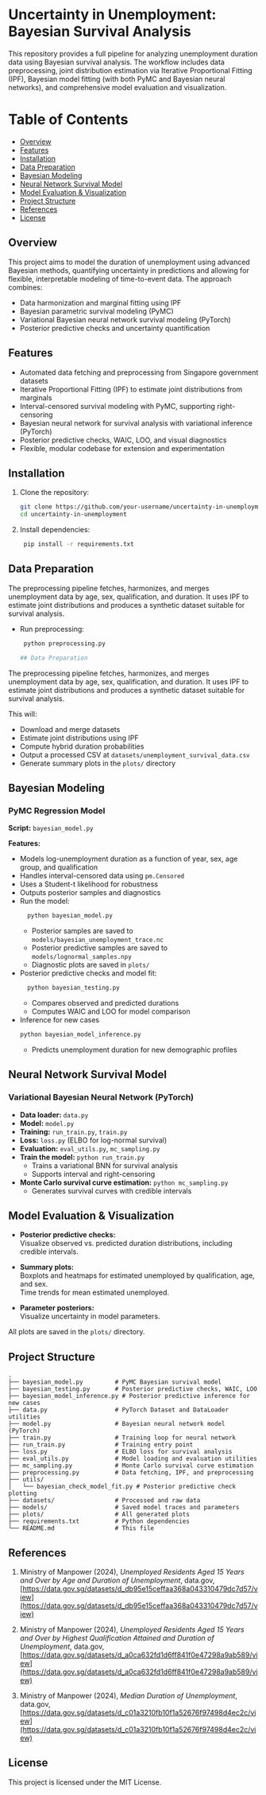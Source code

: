 # Uncertainty in Unemployment: Bayesian Survival Analysis

This repository provides a full pipeline for analyzing unemployment duration data using Bayesian survival analysis. The workflow includes data preprocessing, joint distribution estimation via Iterative Proportional Fitting (IPF), Bayesian model fitting (with both PyMC and Bayesian neural networks), and comprehensive model evaluation and visualization.

# Table of Contents
- [Overview](#overview)
- [Features](#features)
- [Installation](#installation)
- [Data Preparation](#data-preparation)
- [Bayesian Modeling](#bayesian-modeling)
- [Neural Network Survival Model](#neural-network-survival-model)
- [Model Evaluation & Visualization](#model-evaluation--visualization)
- [Project Structure](#project-structure)
- [References](#references)
- [License](#license)

## Overview

This project aims to model the duration of unemployment using advanced Bayesian methods, quantifying uncertainty in predictions and allowing for flexible, interpretable modeling of time-to-event data. The approach combines:

- Data harmonization and marginal fitting using IPF
- Bayesian parametric survival modeling (PyMC)
- Variational Bayesian neural network survival modeling (PyTorch)
- Posterior predictive checks and uncertainty quantification

## Features

- Automated data fetching and preprocessing from Singapore government datasets
- Iterative Proportional Fitting (IPF) to estimate joint distributions from marginals
- Interval-censored survival modeling with PyMC, supporting right-censoring
- Bayesian neural network for survival analysis with variational inference (PyTorch)
- Posterior predictive checks, WAIC, LOO, and visual diagnostics
- Flexible, modular codebase for extension and experimentation

## Installation

1. Clone the repository:
   ```bash
   git clone https://github.com/your-username/uncertainty-in-unemployment.git
   cd uncertainty-in-unemployment
2. Install dependencies:
   ```bash
    pip install -r requirements.txt

## Data Preparation

The preprocessing pipeline fetches, harmonizes, and merges unemployment data by age, sex, qualification, and duration. It uses IPF to estimate joint distributions and produces a synthetic dataset suitable for survival analysis.

- Run preprocessing:
  ```bash
   python preprocessing.py

  ## Data Preparation

The preprocessing pipeline fetches, harmonizes, and merges unemployment data by age, sex, qualification, and duration. It uses IPF to estimate joint distributions and produces a synthetic dataset suitable for survival analysis. 

This will:
- Download and merge datasets
- Estimate joint distributions using IPF
- Compute hybrid duration probabilities
- Output a processed CSV at `datasets/unemployment_survival_data.csv`
- Generate summary plots in the `plots/` directory

## Bayesian Modeling

### PyMC Regression Model

**Script:** `bayesian_model.py`

**Features:**
- Models log-unemployment duration as a function of year, sex, age group, and qualification
- Handles interval-censored data using `pm.Censored`
- Uses a Student-t likelihood for robustness
- Outputs posterior samples and diagnostics
- Run the model:
  ```bash
    python bayesian_model.py
  ```
   - Posterior samples are saved to `models/bayesian_unemployment_trace.nc`
   - Posterior predictive samples are saved to `models/lognormal_samples.npy`
   - Diagnostic plots are saved in `plots/`
- Posterior predictive checks and model fit:
  ```bash
    python bayesian_testing.py
  ```
  - Compares observed and predicted durations
  - Computes WAIC and LOO for model comparison
- Inference for new cases
  ```bash
  python bayesian_model_inference.py
  ```
  - Predicts unemployment duration for new demographic profiles
 
## Neural Network Survival Model

### Variational Bayesian Neural Network (PyTorch)

- **Data loader:** `data.py`
- **Model:** `model.py`
- **Training:** `run_train.py`, `train.py`
- **Loss:** `loss.py` (ELBO for log-normal survival)
- **Evaluation:** `eval_utils.py`, `mc_sampling.py`
- **Train the model:** `python run_train.py`
  - Trains a variational BNN for survival analysis
  - Supports interval and right-censoring
- **Monte Carlo survival curve estimation:** `python mc_sampling.py`
  - Generates survival curves with credible intervals
  


## Model Evaluation & Visualization

- **Posterior predictive checks:**  
  Visualize observed vs. predicted duration distributions, including credible intervals.

- **Summary plots:**  
  Boxplots and heatmaps for estimated unemployed by qualification, age, and sex.  
  Time trends for mean estimated unemployed.

- **Parameter posteriors:**  
  Visualize uncertainty in model parameters.

All plots are saved in the `plots/` directory.

## Project Structure
```
.
├── bayesian_model.py         # PyMC Bayesian survival model
├── bayesian_testing.py       # Posterior predictive checks, WAIC, LOO
├── bayesian_model_inference.py # Posterior predictive inference for new cases
├── data.py                   # PyTorch Dataset and DataLoader utilities
├── model.py                  # Bayesian neural network model (PyTorch)
├── train.py                  # Training loop for neural network
├── run_train.py              # Training entry point
├── loss.py                   # ELBO loss for survival analysis
├── eval_utils.py             # Model loading and evaluation utilities
├── mc_sampling.py            # Monte Carlo survival curve estimation
├── preprocessing.py          # Data fetching, IPF, and preprocessing
├── utils/
│   └── bayesian_check_model_fit.py # Posterior predictive check plotting
├── datasets/                 # Processed and raw data
├── models/                   # Saved model traces and parameters
├── plots/                    # All generated plots
├── requirements.txt          # Python dependencies
└── README.md                 # This file
```

## References

1. Ministry of Manpower (2024), *Unemployed Residents Aged 15 Years and Over by Age and Duration of Unemployment*, data.gov, [https://data.gov.sg/datasets/d_db95e15ceffaa368a043310479dc7d57/view](https://data.gov.sg/datasets/d_db95e15ceffaa368a043310479dc7d57/view)

2. Ministry of Manpower (2024), *Unemployed Residents Aged 15 Years and Over by Highest Qualification Attained and Duration of Unemployment*, data.gov, [https://data.gov.sg/datasets/d_a0ca632fd1d6ff841f0e47298a9ab589/view](https://data.gov.sg/datasets/d_a0ca632fd1d6ff841f0e47298a9ab589/view)

3. Ministry of Manpower (2024), *Median Duration of Unemployment*, data.gov, [https://data.gov.sg/datasets/d_c01a3210fb10f1a52676f97498d4ec2c/view](https://data.gov.sg/datasets/d_c01a3210fb10f1a52676f97498d4ec2c/view)


## License

This project is licensed under the MIT License.
